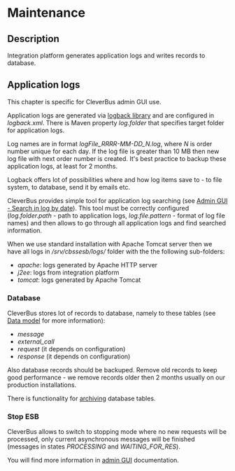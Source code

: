 # Maintenance

## Description

Integration platform generates application logs and writes records to database.

## Application logs

This chapter is specific for CleverBus admin GUI use.

Application logs are generated via [logback library](http://logback.qos.ch) and are configured in *logback.xml*. There is Maven property *log.folder* that specifies target folder for application logs.

Log names are in format *logFile\_RRRR-MM-DD\_N.log*, where *N* is order number unique for each day. If the log file is greater than 10 MB then new log file with next order number is created. It's best practice to backup these application logs, at least for 2 months.

Logback offers lot of possibilities where and how log items save to - to file system, to database, send it by emails etc. 

CleverBus provides simple tool for application log searching (see <a href='../User-guide/Admin-GUI'>Admin GUI - Search in log by date</a>). This tool must be correctly configured (<i>log.folder.path</i> - path to application logs, <i>log.file.pattern</i> - format of log file names) and then allows to go through all application logs and find searched information.

When we use standard installation with Apache Tomcat server then we have all logs in */srv/cbssesb/logs/* folder with the the following sub-folders:

-   *apache*: logs generated by Apache HTTP server
-   *j2ee*: logs from integration platform
-   *tomcat*: logs generated by Apache Tomcat

### Database

CleverBus stores lot of records to database, namely to these tables (see [Data model](../Architecture/Data-model) for more information):

-   *message*
-   *external\_call*
-   *request* (it depends on configuration)
-   *response* (it depends on configuration)

Also database records should be backuped. Remove old records to keep good performance - we remove records older then 2 months usually on our production installations.


There is functionality for <a href='../Architecture/Data-model'>archiving</a> database tables.

### Stop ESB

CleverBus allows to switch to stopping mode where no new requests will be processed, only current asynchronous messages will be finished (messages in states *PROCESSING* and *WAITING\_FOR\_RES*).

You will find more information in [admin GUI](../User-guide/Admin-GUI) documentation.

